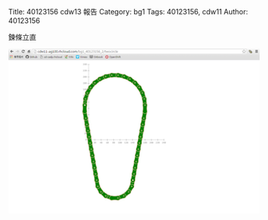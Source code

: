 Title: 40123156 cdw13 報告
Category: bg1
Tags: 40123156, cdw11
Author: 40123156

鍊條立直

<!-- PELICAN_END_SUMMARY -->

<img src="./../../../../local_data/bg1/twocircle.PNG" />